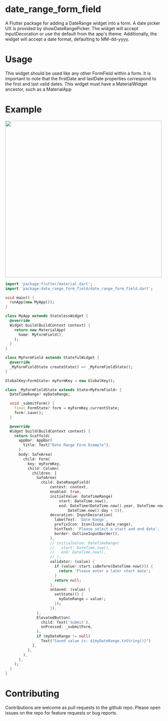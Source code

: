 # date_range_form_field

A Flutter package for adding a DateRange widget into a form.
A date picker UX is provided by showDateRangePicker. 
The widget will accept InputDecoration or use the default from the app's theme.
Additionally, the widget will accept a date format, defaulting to MM-dd-yyyy.

# Usage

This widget should be used like any other FormField within a form.
It is important to note that the firstDate and lastDate properties correspond to the first and last valid dates.
This widget must have a MaterialWidget ancestor, such as a MaterialApp

# Example

<img src="https://user-images.githubusercontent.com/65566908/91237186-f0440b80-e707-11ea-919f-846d0c6504c4.gif" height="500"/>

``` dart
import 'package:flutter/material.dart';
import 'package:date_range_form_field/date_range_form_field.dart';

void main() {
  runApp(new MyApp());
}

class MyApp extends StatelessWidget {
  @override
  Widget build(BuildContext context) {
    return new MaterialApp(
      home: MyFormField(),
    );
  }
}

class MyFormField extends StatefulWidget {
  @override
  _MyFormFieldState createState() => _MyFormFieldState();
}

GlobalKey<FormState> myFormKey = new GlobalKey();

class _MyFormFieldState extends State<MyFormField> {
  DateTimeRange? myDateRange;

  void _submitForm() {
    final FormState? form = myFormKey.currentState;
    form!.save();
  }

  @override
  Widget build(BuildContext context) {
    return Scaffold(
      appBar: AppBar(
        title: Text("Date Range Form Example"),
      ),
      body: SafeArea(
        child: Form(
          key: myFormKey,
          child: Column(
            children: [
              SafeArea(
                child: DateRangeField(
                    context: context,
                    enabled: true,
                    initialValue: DateTimeRange(
                        start: DateTime.now(),
                        end: DateTime(DateTime.now().year, DateTime.now().month,
                            DateTime.now().day + 5)),
                    decoration: InputDecoration(
                      labelText: 'Date Range',
                      prefixIcon: Icon(Icons.date_range),
                      hintText: 'Please select a start and end date',
                      border: OutlineInputBorder(),
                    ),
                    // initialValue: DateTimeRange(
                    //   start: DateTime.now(),
                    //   end: DateTime.now(),
                    // ),
                    validator: (value) {
                      if (value!.start.isBefore(DateTime.now())) {
                        return 'Please enter a later start date';
                      }
                      return null;
                    },
                    onSaved: (value) {
                      setState(() {
                        myDateRange = value!;
                      });
                    }),
              ),
              ElevatedButton(
                child: Text('Submit'),
                onPressed: _submitForm,
              ),
              if (myDateRange != null)
                Text("Saved value is: ${myDateRange.toString()}")
            ],
          ),
        ),
      ),
    );
  }
}

```

# Contributing

Contributions are welcome as pull requests to the github repo.
Please open issues on the repo for feature requests or bug reports.
